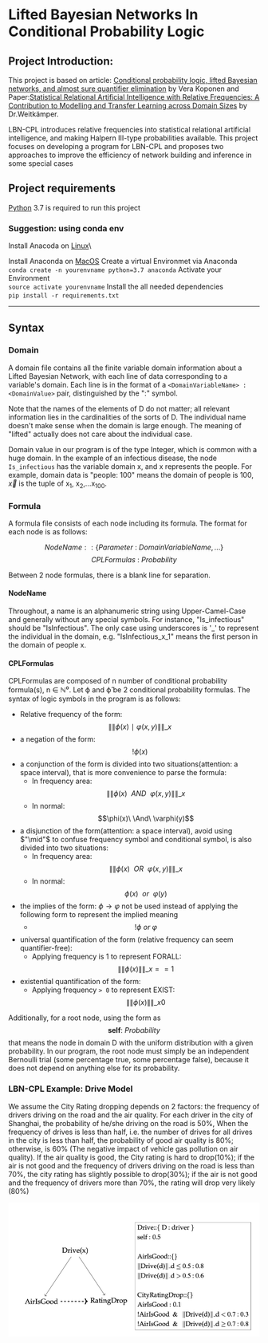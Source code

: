 # Lifted Bayesian Networks In Conditional Probability Logic
## Project Introduction:
This project is based on article: [Conditional probability logic, lifted Bayesian networks, and almost sure quantifier elimination](https://www.sciencedirect.com/science/article/pii/S0304397520304461) by Vera Koponen
and Paper:[Statistical Relational Artificial Intelligence with Relative Frequencies: A Contribution to Modelling and Transfer Learning across Domain Sizes](https://epub.ub.uni-muenchen.de/76444/) by Dr.Weitkämper.


LBN-CPL introduces relative frequencies into statistical relational artificial intelligence, and making Halpern III-type probabilities available. This project focuses on developing a program for LBN-CPL and proposes two approaches to improve the efficiency of network building and inference in some special cases

## Project requirements
[Python](https://www.python.org/downloads/) 3.7 is required to run this project

### Suggestion: using conda env

Install Anacoda on [Linux](https://docs.anaconda.com/anaconda/install/linux/)\

Install Anaconda on [MacOS](https://docs.anaconda.com/anaconda/install/mac-os/)
Create a virtual Environmet via Anaconda\
`conda create -n yourenvname python=3.7 anaconda`
Activate your Environment\
`source activate yourenvname`
Install the all needed dependencies\
`pip install -r requirements.txt`

------



## Syntax

### Domain

A domain file contains all the finite variable domain information about a Lifted Bayesian Network, with each line of data corresponding to a variable's domain. Each line is in the format of a `<DomainVariableName> : <DomainValue>` pair, distinguished by the ":" symbol. 

Note that the names of the elements of D do not matter; all relevant information lies in the cardinalities of the sorts of D. The individual name doesn't make sense when the domain is large enough. The meaning of "lifted" actually does not care about the individual case.

Domain value in our program is of the type Integer, which is common with a huge domain. In the example of an infectious disease, the node `Is_infectious` has the variable domain x, and x represents the people. For example, domain data is "people: 100" means the domain of people is 100, $\vec{x}$ is the tuple of x<sub>1</sub>, x<sub>2</sub>,...x<sub>100</sub>.

### Formula

A formula file consists of each node including its formula. The format for each node is as follows:

$$NodeName::\{Parameter\ :\ DomainVariableName,... \}$$
$$CPLFormulas\ :\ Probability$$

Between 2 node formulas, there is a blank line for separation. 

#### NodeName

Throughout, a name is an alphanumeric string using Upper-Camel-Case and generally without any special symbols. For instance, "Is_infectious" should be "IsInfectious". The only case using underscores is '_' to represent the individual in the domain, e.g. "IsInfectious_x_1" means the first person in the domain of people x.

#### CPLFormulas

CPLFormulas are composed of n number of conditional probability formula(s), n ∈ ℕ⁰. Let ϕ and ϕ̂ be 2 conditional probability formulas. The syntax of logic symbols in the program is as follows:

- Relative frequency of the form: $$\|\|\phi(x) \ \mid\  \varphi(x,y)\|\|\_x$$
- a negation of the form:$$ !\phi(x)$$
- a conjunction of the form is divided into two situations(attention: a space interval), that is more convenience to parse the formula:
  -  In frequency area: $$\|\|\phi(x)\  \ AND \ \  \varphi(x,y)\|\|\_x $$
  -  In normal: $$\phi(x)\  \And\  \varphi(y)$$
- a disjunction of the form(attention: a space interval), avoid using $"\mid"$ to confuse frequency symbol and conditional symbol, is also divided into two situations:
  - In frequency area: $$\|\|\phi(x) \ \  OR \ \  \varphi(x,y)\|\|\_x $$
  - In normal: $$\phi(x)\ \  or\  \ \varphi(y)$$
- the implies of the form: $\phi \to \varphi$ not be used instead of applying the following form to represent the implied meaning 
  - $$ !\phi\  or\  \varphi$$
- universal quantification of the form (relative frequency can seem quantifier-free): 
  - Applying frequency is 1 to represent FORALL: $$\|\|\phi(x) \|\|\_x == 1$$
- existential quantification of the form:
  - Applying frequency `> 0` to represent EXIST: $$\|\|\phi(x) \|\|\_x 0$$

Additionally, for a root node, using the form as $$\textbf{self} :\   Probability $$ that means the node in domain D with the uniform distribution with a given probability. In our program, the root node must simply be an independent Bernoulli trial (some percentage true, some percentage false), because it does not depend on anything else for its probability. 

### LBN-CPL Example: Drive Model
We assume the City Rating dropping depends on 2 factors: the frequency
of drivers driving on the road and the air quality. For each driver in the city
of Shanghai, the probability of he/she driving on the road is 50%, When the
frequency of drives is less than half, i.e. the number of drives for all drives in
the city is less than half, the probability of good air quality is 80%; otherwise,
is 60% (The negative impact of vehicle gas pollution on air quality). If the
air quality is good, the City rating is hard to drop(10%); if the air is not
good and the frequency of drivers driving on the road is less than 70%, the
city rating has slightly possible to drop(30%); if the air is not good and the
frequency of drivers more than 70%, the rating will drop very likely (80%)

![img.png](img.png)

